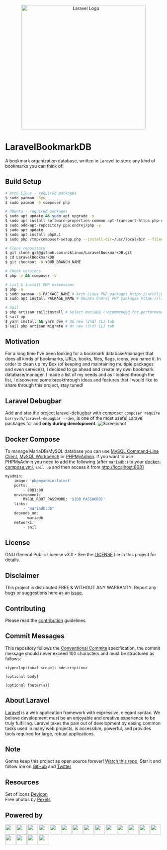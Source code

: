 <p align="center"><a href="https://laravel.com" target="_blank"><img src="https://raw.githubusercontent.com/laravel/art/master/logo-lockup/5%20SVG/2%20CMYK/1%20Full%20Color/laravel-logolockup-cmyk-red.svg" width="400" alt="Laravel Logo"></a></p>

# LaravelBookmarkDB

A bookmark organization database, written in Laravel to store any kind of bookmarks you can think of!

## Build Setup

```bash
# Arch Linux - required packages
$ sudo pacman -Syu
$ sudo pacman -S composer php

# Ubuntu - required packages
$ sudo apt update && sudo apt upgrade -y
$ sudo apt install software-properties-common apt-transport-https php-cli unzip -y
$ sudo add-apt-repository ppa:ondrej/php -y
$ sudo apt update
$ sudo apt install php8.1
$ sudo php /tmp/composer-setup.php --install-dir=/usr/local/bin --filename=composer

# Clone repository
$ git clone git@github.com:ncklinux/LaravelBookmarkDB.git
$ cd LaravelBookmarkDB
$ git checkout -b YOUR_BRANCH_NAME

# Check versions
$ php -v && composer -V

# List & install PHP extensions
$ php -m
$ sudo pacman -S PACKAGE_NAME # Arch Linux PHP packages https://archlinux.org/packages/?sort=&q=php&maintainer=&flagged=
$ sudo apt install PACKAGE_NAME # Ubuntu Ondrej PHP packages https://launchpad.net/~ondrej/+archive/ubuntu/php

# Sail
$ php artisan sail:install # Select MariaDB (recommended for performance) or MySQL
$ sail up
$ yarn install && yarn dev # On new (2nd) CLI tab
$ sail php artisan migrate # On new (3rd) CLI tab

```

## Motivation

For a long time I've been looking for a bookmark database/manager that does all kinds of bookmarks, URLs, books, files, flags, icons, you name it. In order to clean up my Box (of keeping and maintaining multiple packages and even services), I decided to go ahead and create my own bookmark database/manager. I made a list of my needs and as I looked through the list, I discovered some breakthrough ideas and features that I would like to share through this project, stay tuned!

## Laravel Debugbar

Add and star the project [laravel-debugbar](https://github.com/barryvdh/laravel-debugbar) with composer `composer require barryvdh/laravel-debugbar --dev`, is one of the most useful Laravel packages for and **only during development**.
![Screenshot](https://user-images.githubusercontent.com/973269/79428890-196cc680-7fc7-11ea-8229-189f5eac9009.png)

## Docker Compose

To manage MariaDB/MySQL database you can use [MySQL Command-Line Client](https://dev.mysql.com/doc/refman/8.0/en/mysql.html), [MySQL Workbench](https://www.mysql.com/products/workbench/) or [PHPMyAdmin](https://www.phpmyadmin.net/). If you want to use PHPMyAdmin you need to add the following (after `mariadb:`) to your [docker-compose.yml](https://docs.docker.com/compose/), `sail up` and then access it from [http://localhost:8081](http://localhost:8081)

```bash
myadmin:
    image: 'phpmyadmin:latest'
    ports:
        - 8081:80
    environment:
        MYSQL_ROOT_PASSWORD: '${DB_PASSWORD}'
    links:
        - "mariadb:db"
    depends_on:
        - mariadb
    networks:
        - sail
```

## License

GNU General Public License v3.0 - See the [LICENSE](https://github.com/ncklinux/LaravelBookmarkDB/blob/master/LICENSE) file in this project for details.

## Disclaimer

This project is distributed FREE & WITHOUT ANY WARRANTY. Report any bugs or suggestions here as an [issue](https://github.com/ncklinux/LaravelBookmarkDB/issues/new).

## Contributing

Please read the [contribution](https://github.com/ncklinux/.github/blob/main/CONTRIBUTING.md) guidelines.

## Commit Messages

This repository follows the [Conventional Commits](https://www.conventionalcommits.org) specification, the commit message should never exceed 100 characters and must be structured as follows:

```
<type>[optional scope]: <description>

[optional body]

[optional footer(s)]
```

## About Laravel

[Laravel](https://laravel.com) is a web application framework with expressive, elegant syntax. We believe development must be an enjoyable and creative experience to be truly fulfilling. Laravel takes the pain out of development by easing common tasks used in many web projects, is accessible, powerful, and provides tools required for large, robust applications.

## Note

Gonna keep this project as open source forever! [Watch this repo](https://github.com/ncklinux/LaravelBookmarkDB/subscription), Star it and follow me on [GitHub](https://github.com/ncklinux) and [Twitter](https://twitter.com/ncklinux)

## Resources

Set of icons [Devicon](https://devicon.dev)  
Free photos by [Pexels](https://www.pexels.com)

## Powered by

<img height="33" style="margin-right: 3px;" src="https://cdn.jsdelivr.net/gh/devicons/devicon/icons/unix/unix-original.svg" /><img height="33" style="margin-right: 3px;" src="https://cdn.jsdelivr.net/gh/devicons/devicon/icons/linux/linux-original.svg" /><img height="33" style="margin-right: 3px;" src="https://cdn.jsdelivr.net/gh/devicons/devicon/icons/bash/bash-original.svg" /><img height="33" style="margin-right: 3px;" src="https://cdn.jsdelivr.net/gh/devicons/devicon/icons/docker/docker-plain-wordmark.svg" /><img height="33" style="margin-right: 3px;" src="https://cdn.jsdelivr.net/gh/devicons/devicon/icons/php/php-original.svg" /><img height="33" style="margin-right: 3px;" src="https://cdn.jsdelivr.net/gh/devicons/devicon/icons/mysql/mysql-plain-wordmark.svg" /><img height="33" style="margin-right: 3px;" src="https://cdn.jsdelivr.net/gh/devicons/devicon/icons/composer/composer-original.svg" /><img height="33" style="margin-right: 3px;" src="https://cdn.jsdelivr.net/gh/devicons/devicon/icons/laravel/laravel-plain-wordmark.svg" /><img height="33" style="margin-right: 3px;" src="https://cdn.jsdelivr.net/gh/devicons/devicon/icons/javascript/javascript-original.svg" /><img height="33" style="margin-right: 3px;" src="https://cdn.jsdelivr.net/gh/devicons/devicon/icons/typescript/typescript-original.svg" /><img height="33" style="margin-right: 3px;" src="https://cdn.jsdelivr.net/gh/devicons/devicon/icons/html5/html5-original.svg" /><img height="33" style="margin-right: 3px;" src="https://cdn.jsdelivr.net/gh/devicons/devicon/icons/css3/css3-original.svg" /><img height="33" style="margin-right: 3px;" src="https://cdn.jsdelivr.net/gh/devicons/devicon/icons/vuejs/vuejs-original.svg" /><img height="33" style="margin-right: 3px;" src="https://cdn.jsdelivr.net/gh/devicons/devicon/icons/sass/sass-original.svg" /><img height="33" style="margin-right: 3px;" src="https://cdn.jsdelivr.net/gh/devicons/devicon/icons/bootstrap/bootstrap-original.svg" /><img height="33" style="margin-right: 3px;" src="https://cdn.jsdelivr.net/gh/devicons/devicon/icons/nodejs/nodejs-original.svg" /><img height="33" style="margin-right: 3px;" src="https://cdn.jsdelivr.net/gh/devicons/devicon/icons/npm/npm-original-wordmark.svg" /><img height="33" style="margin-right: 3px;" src="https://cdn.jsdelivr.net/gh/devicons/devicon/icons/git/git-original.svg" />
